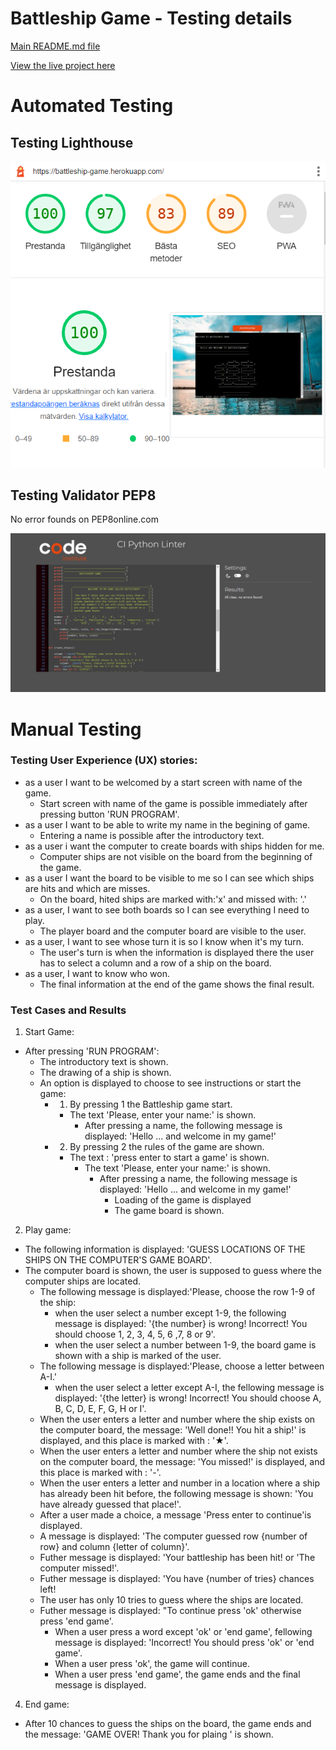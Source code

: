 # Battleship Game - Testing details

[Main README.md file](README.md)

[View the live project here](https://battleship-game.herokuapp.com/)

# Automated Testing


## Testing Lighthouse 
![lighthouse](assets/image/lighthouse.png)

## Testing Validator PEP8


No error founds on PEP8online.com

![validator](assets/image/validator.png)



# Manual Testing

### Testing User Experience (UX) stories:

- as a user I want to be welcomed by a start screen with name of the game.
    - Start screen with name of the game is possible immediately after pressing button 'RUN PROGRAM'.
- as a user I want to be able to write my name in the begining of game.
    - Entering a name is possible after the introductory text.
- as a user i want the computer to create boards with ships hidden for me.
    - Computer ships are not visible on the board from the beginning of the game.
- as a user I want the board to be visible to me so I can see which ships are hits and which are misses. 
    - On the board, hited ships are marked with:'x' and missed with: '.'
- as a user, I want to see both boards so I can see everything I need to play.
    - The player board and the computer board are visible to the user.
- as a user, I want to see whose turn it is so I know when it's my turn.
    - The user's turn is when the information is displayed there the user has to select a column and a row of a ship on the board.
- as a user, I want to know who won.
    - The final information at the end of the game shows the final result.


### Test Cases and Results

1. Start Game:
- After pressing 'RUN PROGRAM':
    - The introductory text is shown.
    - The drawing of a ship is shown.
    - An option is displayed to choose to see instructions or start the game:
        - 1. By pressing 1 the Battleship game start.
            - The text 'Please, enter your name:' is shown.
                - After pressing a name, the following message is displayed: 'Hello ... and welcome in my game!'
        - 2. By pressing 2 the rules of the game are shown.
            - The text : 'press enter to start a game' is shown.
                - The text 'Please, enter your name:' is shown.
                    - After pressing a name, the following message is displayed: 'Hello ... and welcome in my game!'
                        - Loading of the game is displayed
                        - The game board is shown.

2. Play game:
- The following information is displayed: 'GUESS LOCATIONS OF THE SHIPS ON THE COMPUTER'S GAME BOARD'.
- The computer board is shown, the user is supposed to guess where the computer ships are located.
     - The following message is displayed:'Please, choose the row 1-9 of the ship:
        - when the user select a number except 1-9, the following message is displayed: '{the number} is wrong! Incorrect! You should choose 1, 2, 3, 4, 5, 6 ,7, 8 or 9'.
         - when the user select a number between 1-9, the board game is shown with a ship is marked of the user.
     - The following message is displayed:'Please, choose a letter between A-I.'
        - when the user select a letter except A-I, the fellowing message is displayed: '{the letter} is wrong! Incorrect! You should choose A, B, C, D, E, F, G, H or I'. 
    - When the user enters a letter and number where the ship exists on the computer board, the message: 'Well done!! You hit a ship!' is displayed, and this place is marked with : '★'. 
    - When the user enters a letter and number where the ship not exists on the computer board, the message: 'You missed!' is displayed, and this place is marked with : '-'.
    - When the user enters a letter and number in a location where a ship has already been hit before, the following message is shown: 'You have already guessed that place!'. 
    - After a user made a choice, a message 'Press enter to continue'is displayed.
    - A message is displayed: 'The computer guessed row {number of row} and column {letter of column}'.
    - Futher message is displayed: 'Your battleship has been hit! or 'The computer missed!'.
    - Futher message is displayed: 'You have {number of tries} chances left!
    - The user has only 10 tries to guess where the ships are located.
    - Futher message is displayed: "To continue press 'ok' otherwise press 'end game'.
        - When a user press a word except 'ok' or 'end game', fellowing message is displayed: 'Incorrect! You should press 'ok' or 'end game'.
        - When a user press 'ok', the game will continue.
        - When a user press 'end game', the game ends and the final message is displayed.

    
4. End game:
- After 10 chances to guess the ships on the board, the game ends and the message: 'GAME OVER! Thank you for plaing ' is shown.


